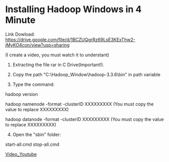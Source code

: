 # Installing Hadoop Windows in 4 Minute
Link Dowload: https://drive.google.com/file/d/1BCZUQgrRz69LsE3KExThw2-jMyKO4con/view?usp=sharing


(I create a video, you must watch it to understant)

1. Extracting the file rar in C Drive(Important!).

2. Copy the path "C:\Hadoop_Window\hadoop-3.3.6\bin" in path variable

3. Type the command:

hadoop version

hadoop namenode -format -clusterID XXXXXXXXX (You must copy the value to replace XXXXXXXXX)

hadoop datanode -format -clusterID XXXXXXXXX (You must copy the value to replace XXXXXXXXX)

4. Open the "sbin" folder:

start-all.cmd
stop-all.cmd

[Video_Youtube](https://youtu.be/DMu42Bk5i0k)
